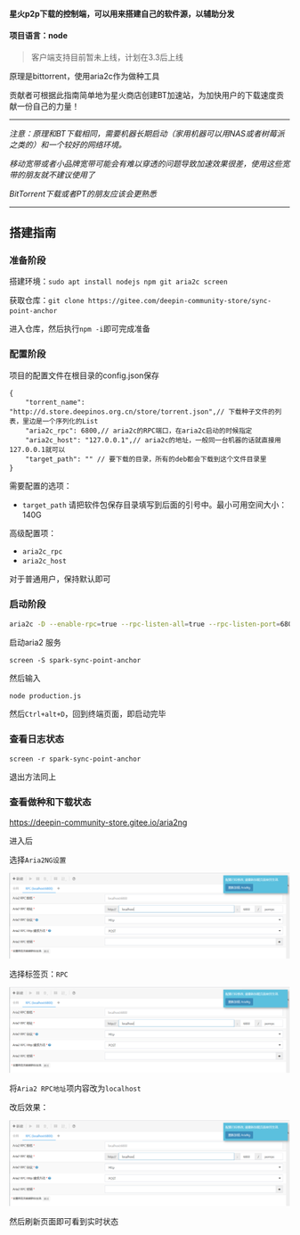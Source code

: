#### 星火p2p下载的控制端，可以用来搭建自己的软件源，以辅助分发

#### 项目语言：node

> 客户端支持目前暂未上线，计划在3.3后上线

原理是bittorrent，使用aria2c作为做种工具

贡献者可根据此指南简单地为星火商店创建BT加速站，为加快用户的下载速度贡献一份自己的力量！

---

*注意：原理和BT下载相同，需要机器长期启动（家用机器可以用NAS或者树莓派之类的）和一个较好的网络环境。*

*移动宽带或者小品牌宽带可能会有难以穿透的问题导致加速效果很差，使用这些宽带的朋友就不建议使用了*

*BitTorrent下载或者PT的朋友应该会更熟悉*

---
## 搭建指南

### 准备阶段

搭建环境：`sudo apt install nodejs npm git aria2c screen`

获取仓库：`git clone https://gitee.com/deepin-community-store/sync-point-anchor `

进入仓库，然后执行`npm -i`即可完成准备

### 配置阶段

项目的配置文件在根目录的config.json保存
```
{
    "torrent_name": "http://d.store.deepinos.org.cn/store/torrent.json",// 下载种子文件的列表，里边是一个序列化的List
    "aria2c_rpc": 6800,// aria2c的RPC端口，在aria2c启动的时候指定
    "aria2c_host": "127.0.0.1",// aria2c的地址，一般同一台机器的话就直接用127.0.0.1就可以
    "target_path": "" // 要下载的目录，所有的deb都会下载到这个文件目录里
}

```
需要配置的选项：
* `target_path` 请把软件包保存目录填写到后面的引号中。最小可用空间大小：140G

高级配置项：

* `aria2c_rpc`
* `aria2c_host`

对于普通用户，保持默认即可

### 启动阶段
```bash
aria2c -D --enable-rpc=true --rpc-listen-all=true --rpc-listen-port=6800 --rpc-allow-origin-all=true --continue=true --check-integrity=true --bt-enable-lpd=true --enable-dht=true --listen-port=6881 --dht-listen-port=6881 --seed-ratio=0 --bt-max-open-files=9999999 --enable-peer-exchange=true --bt-max-peers=9999999 --max-concurrent-downloads=999999
```
启动aria2 服务


```
screen -S spark-sync-point-anchor
```
然后输入
```
node production.js

```
然后`Ctrl+alt+D`，回到终端页面，即启动完毕

### 查看日志状态


```
screen -r spark-sync-point-anchor
```
退出方法同上

### 查看做种和下载状态

https://deepin-community-store.gitee.io/aria2ng

进入后

选择`Aria2NG设置`


![输入图片说明](imgs-for-doc%E5%9B%BE%E7%89%87.png)


选择标签页：`RPC`

![输入图片说明](imgs-for-doc%E5%9B%BE%E7%89%87.png)

将`Aria2 RPC地址`项内容改为`localhost`

改后效果：

![输入图片说明](imgs-for-doc%E5%9B%BE%E7%89%87.png)

然后刷新页面即可看到实时状态